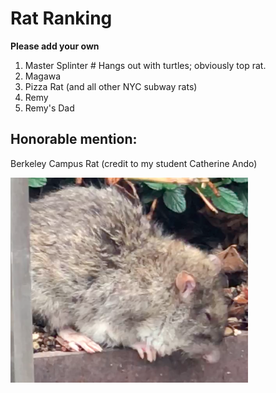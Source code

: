 # Rat Ranking

**Please add your own**

1. Master Splinter # Hangs out with turtles; obviously top rat.
2. Magawa
3. Pizza Rat (and all other NYC subway rats)
4. Remy 
5. Remy's Dad

## Honorable mention:
Berkeley Campus Rat (credit to my student Catherine Ando)

![Berkeley campus rat](campus_rat.png)
